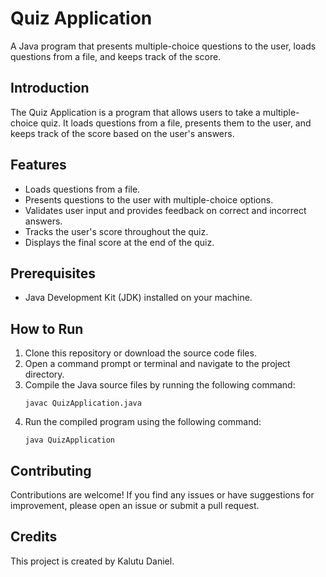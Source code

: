 # Quiz Application
A Java program that presents multiple-choice questions to the user, loads questions from a file, and keeps track of the score.

## Introduction
The Quiz Application is a program that allows users to take a multiple-choice quiz. It loads questions from a file, presents them to the user, and keeps track of the score based on the user's answers.

## Features
- Loads questions from a file.
- Presents questions to the user with multiple-choice options.
- Validates user input and provides feedback on correct and incorrect answers.
- Tracks the user's score throughout the quiz.
- Displays the final score at the end of the quiz.

## Prerequisites
- Java Development Kit (JDK) installed on your machine.

## How to Run
1. Clone this repository or download the source code files.
2. Open a command prompt or terminal and navigate to the project directory.
3. Compile the Java source files by running the following command:
   ```
   javac QuizApplication.java
   ```
4. Run the compiled program using the following command:
   ```
   java QuizApplication
   ```
## Contributing
Contributions are welcome! If you find any issues or have suggestions for improvement, please open an issue or submit a pull request.

## Credits
This project is created by Kalutu Daniel.
